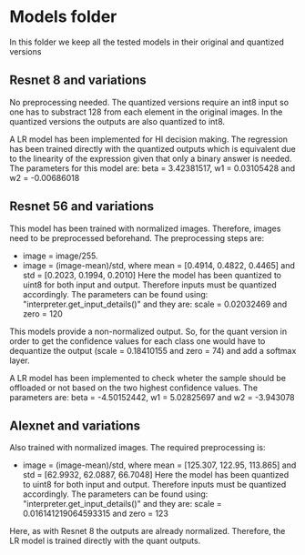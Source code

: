# Models folder
In this folder we keep all the tested models in their original and quantized versions

## Resnet 8 and variations
No preprocessing needed. The quantized versions require an int8 input so one has to substract 128 from each element in the original images. In the quantized versions the outputs are also quantized to int8.

A LR model has been implemented for HI decision making. The regression has been trained directly with the quantized outputs which is equivalent due to the linearity of the expression given that only a binary answer is needed. The parameters for this model are: beta = 3.42381517, w1 = 0.03105428 and w2 = -0.00686018

## Resnet 56 and variations
This model has been trained with normalized images. Therefore, images need to be preprocessed beforehand. The preprocessing steps are:
- image = image/255.
- image = (image-mean)/std, where mean = [0.4914, 0.4822, 0.4465] and std = [0.2023, 0.1994, 0.2010]
Here the model has been quantized to uint8 for both input and output. Therefore inputs must be quantized accordingly. The parameters can be found using: "interpreter.get_input_details()" and they are: scale = 0.02032469 and zero = 120

This models provide a non-normalized output. So, for the quant version in order to get the confidence values for each class one would have to dequantize the output (scale = 0.18410155 and zero = 74) and add a softmax layer. 

A LR model has been implemented to check wheter the sample should be offloaded or not based on the two highest confidence values. The parameters are: beta = -4.50152442, w1 = 5.02825697 and w2 = -3.943078

## Alexnet and variations
Also trained with normalized images. The required preprocessing is:
- image = (image-mean)/std, where mean = [125.307, 122.95, 113.865] and std = [62.9932, 62.0887, 66.7048]
Here the model has been quantized to uint8 for both input and output. Therefore inputs must be quantized accordingly. The parameters can be found using: "interpreter.get_input_details()" and they are: scale = 0.016141219064593315 and zero = 123

Here, as with Resnet 8 the outputs are already normalized. Therefore, the LR model is trained directly with the quant outputs.

